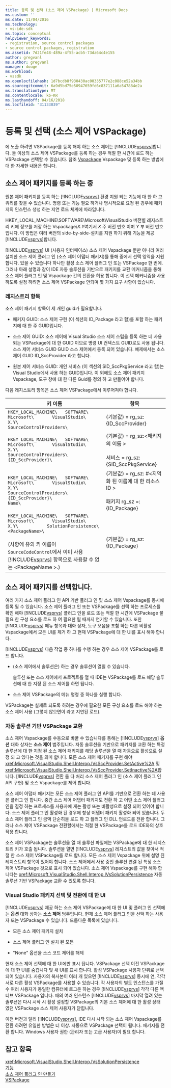 ```yaml
---
title: 등록 및 선택 (소스 제어 VSPackage) | Microsoft Docs
ms.custom: ''
ms.date: 11/04/2016
ms.technology:
- vs-ide-sdk
ms.topic: conceptual
helpviewer_keywords:
- registration, source control packages
- source control packages, registration
ms.assetid: 7d21fe48-489a-4f55-acb5-73da64c4e155
author: gregvanl
ms.author: gregvanl
manager: douge
ms.workload:
- vssdk
ms.openlocfilehash: 1d7bcdb8f930430ac00335777e2c088ce52a34bb
ms.sourcegitcommit: 6a9d5bd75e50947659fd6c837111a6a547884e2a
ms.translationtype: MT
ms.contentlocale: ko-KR
ms.lasthandoff: 04/16/2018
ms.locfileid: "31133039"
---
```

# <a name="registration-and-selection-source-control-vspackage"></a>등록 및 선택 (소스 제어 VSPackage)
에 노출 하려면 VSPackage를 등록 해야 하는 소스 제어는 [!INCLUDE[vsprvs](../../code-quality/includes/vsprvs_md.md)]합니다. 둘 이상의 소스 제어 VSPackage를 등록 하는 경우 적절 한 시간에 로드 하는 VSPackage 선택할 수 있습니다. 참조 [Vspackage](../../extensibility/internals/vspackages.md) Vspackage 및 등록 하는 방법에 대 한 자세한 내용은 합니다.  
  
## <a name="registering-a-source-control-package"></a>소스 제어 패키지를 등록 하는 중  
 원본 제어 패키지를 등록 하는 [!INCLUDE[vsprvs](../../code-quality/includes/vsprvs_md.md)] 환경 지원 되는 기능에 대 한 하 고 쿼리를 찾을 수 있습니다. 명령 또는 기능 필요 하거나 명시적으로 요청 된 경우에 패키지의 인스턴스 생성 하는 지연 로드 체계에 따라입니다.  
  
 HKEY_LOCAL_MACHINE\SOFTWARE\Microsoft\VisualStudio 버전별 레지스트리 키에 정보를 저장 하는 Vspackage\\*X.Y*여기서 *X* 주 버전 번호 이며 *Y* 부 버전 번호입니다. 이 방법은 여러 버전의 side-by-side-설치를 지원 하기 위해 기능을 제공 [!INCLUDE[vsprvs](../../code-quality/includes/vsprvs_md.md)]합니다.  
  
 [!INCLUDE[vsprvs](../../code-quality/includes/vsprvs_md.md)] UI (사용자 인터페이스) 소스 제어 Vspackage 뿐만 아니라 여러 설치한 소스 제어 플러그 인 (소스 제어 어댑터 패키지)를 통해 중에서 선택 영역을 지원 합니다. 있을 수 있습니다 하나만 활성 소스 제어 플러그 인 또는 VSPackage 한 번에. 그러나 아래 설명과 같이 IDE 자동 솔루션을 기반으로 패키지를 교환 메커니즘을 통해 소스 제어 플러그 인 및 Vspackage 간의 전환을 허용 합니다. 이 선택 메커니즘을 사용 하도록 설정 하려면 소스 제어 VSPackage 안되며 몇 가지 요구 사항이 있습니다.  
  
### <a name="registry-entries"></a>레지스트리 항목  
 소스 제어 패키지 항목이 세 개인 guid가 필요합니다.  
  
-   패키지 GUID: 소스 제어 구현 (이 섹션의 ID_Package 라고 함)를 포함 하는 패키지에 대 한 주 GUID입니다.  
  
-   소스 제어 GUID: 소스 제어에 Visual Studio 소스 제어 스텁을 등록 하는 데 사용 되는 VSPackage에 대 한 GUID 이므로 명령 UI 컨텍스트 GUID로도 사용 됩니다. 소스 제어 서비스 GUID GUID 소스 제어에서 등록 되어 있습니다. 예제에서는 소스 제어 GUID ID_SccProvider 라고 합니다.  
  
-   원본 제어 서비스 GUID: 개인 서비스 (이 섹션의 SID_SccPkgService 라고 함)는 Visual Studio에서 사용 하는 GUID입니다. 이 외에도 소스 제어 패키지 Vspackage, 도구 창에 대 한 다른 Guid를 정의 하 고 만들어야 합니다.  
  
 다음 레지스트리 항목은 소스 제어 VSPackage에서 이루어져야 합니다.  
  
|키 이름|항목|  
|--------------|-------------|  
|`HKEY_LOCAL_MACHINE\   SOFTWARE\     Microsoft\       VisualStudio\         X.Y\           SourceControlProviders\`|(기본값) = rg_sz: {ID_SccProvider}|  
|`HKEY_LOCAL_MACHINE\   SOFTWARE\     Microsoft\       VisualStudio\         X.Y\           SourceControlProviders\             {ID_SccProvider}\`|(기본값) = rg_sz:\<패키지의 이름 ><br /><br /> 서비스 = rg_sz: {SID_SccPkgService}|  
|`HKEY_LOCAL_MACHINE\   SOFTWARE\     Microsoft\       VisualStudio\         X.Y\           SourceControlProviders\             {ID_SccProvider}\               Name\`|(기본값) = rg_sz: #\<지역화 된 이름에 대 한 리소스 ID ><br /><br /> 패키지 rg_sz =: {ID_Package}|  
|`HKEY_LOCAL_MACHINE\   SOFTWARE\     Microsoft\       VisualStudio\         X.Y\           SolutionPersistence\             <PackageName>\`<br /><br /> (사항에 유의 키 이름이 `SourceCodeControl`에서 이미 사용 [!INCLUDE[vsprvs](../../code-quality/includes/vsprvs_md.md)] 항목으로 사용할 수 없는 \<PackageName >.)|(기본값) = rg_sz: {ID_Package}|  
  
## <a name="selecting-a-source-control-package"></a>소스 제어 패키지를 선택합니다.  
 여러 가지 소스 제어 플러그 인 API 기반 플러그 인 및 소스 제어 Vspackage를 동시에 등록 될 수 있습니다. 소스 제어 플러그 인 또는 VSPackage를 선택 하는 프로세스를 확인 해야 [!INCLUDE[vsprvs](../../code-quality/includes/vsprvs_md.md)] 플러그 인을 로드 또는 적절 한 시간에 VSPackage 불필요 한 구성 요소를 로드 하 여 필요한 될 때까지 연기할 수 있습니다. 또한 [!INCLUDE[vsprvs](../../code-quality/includes/vsprvs_md.md)] 메뉴 항목과 대화 상자, 도구 모음을 포함 하는 다른 비활성 Vspackage에서 모든 UI를 제거 하 고 현재 VSPackage에 대 한 UI를 표시 해야 합니다.  
  
 [!INCLUDE[vsprvs](../../code-quality/includes/vsprvs_md.md)] 다음 작업 중 하나를 수행 하는 경우 소스 제어 VSPackage를 로드 합니다.  
  
-   (소스 제어에서 솔루션은) 하는 경우 솔루션이 열릴 수 있습니다.  
  
     솔루션 또는 소스 제어에서 프로젝트를 열 때 IDE는 VSPackage를 로드 해당 솔루션에 대 한 지정 된 소스 제어를 하면 됩니다.  
  
-   소스 제어 VSPackage의 메뉴 명령 중 하나를 실행 합니다.  
  
 VSPackage는 실제로 되도록 하려는 경우에 필요한 모든 구성 요소를 로드 해야 하는 소스 제어 사용 (그렇지 않으면이 라고 지연된 로드).  
  
### <a name="automatic-solution-based-vspackage-swapping"></a>자동 솔루션 기반 VSPackage 교환  
 소스 제어 Vspackage를 수동으로 바꿀 수 있습니다를 통해는 [!INCLUDE[vsprvs](../../code-quality/includes/vsprvs_md.md)] **옵션** 대화 상자는 **소스 제어** 범주입니다. 자동 솔루션을 기반으로 패키지를 교환 하는 특정 솔루션에 대 한 지정 된 소스 제어 패키지를 해당 솔루션을 열 때 자동으로 활성으로 설정 되 고 있다는 것을 의미 합니다. 모든 소스 제어 패키지를 구현 해야 <xref:Microsoft.VisualStudio.Shell.Interop.IVsSccProvider.SetActive%2A> 및 <xref:Microsoft.VisualStudio.Shell.Interop.IVsSccProvider.SetInactive%2A>합니다. [!INCLUDE[vsprvs](../../code-quality/includes/vsprvs_md.md)] 전환 둘 다 처리 소스 제어 플러그 인 (소스 제어 플러그 인 API 구현) 및 소스 Vspackage를 제어 합니다.  
  
 소스 제어 어댑터 패키지는 모든 소스 제어 플러그 인 API를 기반으로 전환 하는 데 사용은 플러그 인 합니다. 중간 소스 제어 어댑터 패키지도 전환 하 고 어떤 소스 제어 플러그 인을 결정 하는 프로세스를 사용자에 게는 활성 또는 비활성으로 설정 되어 있어야 합니다. 소스 제어 플러그 인 활성화 된 경우에 항상 어댑터 패키지 활성화 되어 있습니다. 두 소스 제어 플러그 인 금액 단순히을 로드 하 고 플러그 인 DLL 언로드를 전환 합니다. 그러나 소스 제어 VSPackage 전환할에서는 적절 한 VSPackage를 로드 IDE와의 상호 작용 합니다.  
  
 소스 제어 VSPackage는 솔루션을 열 때 솔루션 파일에는 VSPackage에 대 한 레지스트리 키가 호출 됩니다. 솔루션을 열면 [!INCLUDE[vsprvs](../../code-quality/includes/vsprvs_md.md)] 레지스트리 값을 찾아서 적절 한 소스 제어 VSPackage를 로드 합니다. 모든 소스 제어 Vspackage 위에 설명 된 레지스트리 항목이 있어야 합니다. 소스 제어에서 사용 중인 솔루션 연결 된 특정 소스 제어 VSPackage 것으로 표시 되어 있습니다. 소스 제어 Vspackage를 구현 해야 합니다는 <xref:Microsoft.VisualStudio.Shell.Interop.IVsSolutionPersistence> 자동 솔루션 기반 VSPackage 교환 수 있도록 합니다.  
  
### <a name="visual-studio-ui-for-package-selection-and-switching"></a>Visual Studio 패키지 선택 및 전환에 대 한 UI  
 [!INCLUDE[vsprvs](../../code-quality/includes/vsprvs_md.md)] 제공 하는 소스 제어 VSPackage에 대 한 UI 및 플러그 인 선택에는 **옵션** 대화 상자는 **소스 제어** 범주입니다. 현재 소스 제어 플러그 인을 선택 하는 사용자 또는 VSPackage 수 있습니다. 드롭다운 목록에 있습니다.  
  
-   모든 소스 제어 패키지 설치  
  
-   소스 제어 플러그 인 설치 된 모든  
  
-   "None" 옵션을 소스 코드 제어를 해제  
  
 현재 소스 제어 선택에 대 한 UI에만 표시 됩니다. VSPackage 선택 이전 VSPackage에 대 한 UI를 숨깁니다 및 새 UI를 표시 합니다. 활성 VSPackage 사용자 단위로 선택 되어 있습니다. 사용자의 복사본이 여러 개 있으면 [!INCLUDE[vsprvs](../../code-quality/includes/vsprvs_md.md)] 동시에 연, 각각 서로 다른 활성 VSPackage를 사용할 수 있습니다. 각 사용자의 별도 인스턴스를 가질 수 여러 사용자가 동일한 컴퓨터에 로그온 하는 경우 [!INCLUDE[vsprvs](../../code-quality/includes/vsprvs_md.md)] 각각 다른 액티브 VSPackage 엽니다. 때의 여러 인스턴스 [!INCLUDE[vsprvs](../../code-quality/includes/vsprvs_md.md)] 마지막 열려 있는 솔루션은 다시 시작 시 활성 설정할 VSPackage의 기본 소스 제어에 대 한 활성 상태 였던 VSPackage 소스 제어 사용자가 닫힙니다.  
  
 이전 버전과 달리 [!INCLUDE[vsprvs](../../code-quality/includes/vsprvs_md.md)], IDE 다시 시작 되는 소스 제어 Vspackage를 전환 하려면 유일한 방법은 더 이상. 자동으로 VSPackage 선택이 됩니다. 패키지를 전환 합니다. Windows 사용자 권한 (관리자 또는 고급 사용자)이 필요 합니다.  
  
## <a name="see-also"></a>참고 항목  
 <xref:Microsoft.VisualStudio.Shell.Interop.IVsSolutionPersistence>   
 [기능](../../extensibility/internals/source-control-vspackage-features.md)   
 [소스 제어 플러그 인 만들기](../../extensibility/internals/creating-a-source-control-plug-in.md)   
 [VSPackage](../../extensibility/internals/vspackages.md)